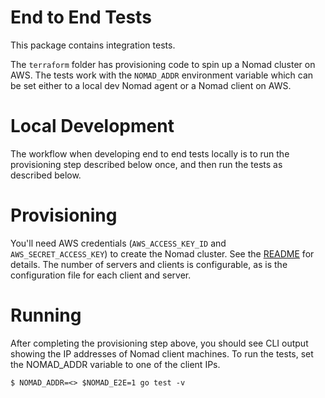 End to End Tests
================

This package contains integration tests. 

The `terraform` folder has provisioning code to spin up a Nomad cluster on AWS. The tests work with the `NOMAD_ADDR` environment variable which can be set either to a local dev Nomad agent or a Nomad client on AWS. 

Local Development
=================
The workflow when developing end to end tests locally is to run the provisioning step described below once, and then run the tests as described below. 

Provisioning
============
You'll need AWS credentials (`AWS_ACCESS_KEY_ID` and `AWS_SECRET_ACCESS_KEY`) to create the Nomad cluster. See the [README](https://github.com/hashicorp/nomad/blob/master/e2e/terraform/README.md) for details. The number of servers and clients is configurable, as is the configuration file for each client and server.

Running
===========
After completing the provisioning step above, you should see CLI output showing the IP addresses of Nomad client machines. To run the tests, set the NOMAD_ADDR variable to one of the client IPs.

```
$ NOMAD_ADDR=<> $NOMAD_E2E=1 go test -v
```
